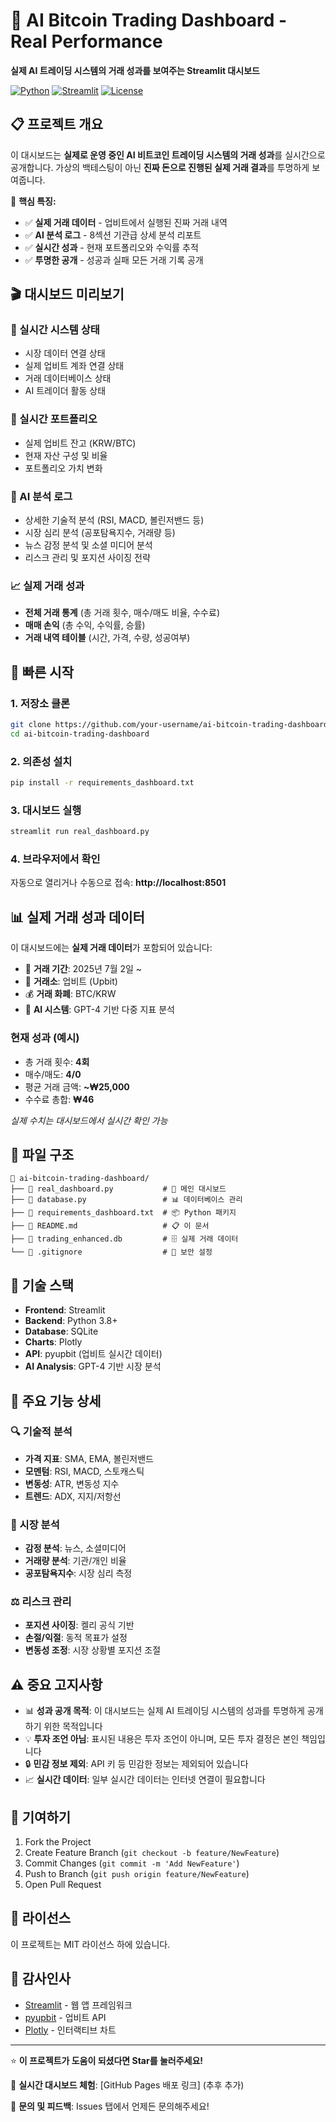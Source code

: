 # 🚀 AI Bitcoin Trading Dashboard - Real Performance

**실제 AI 트레이딩 시스템의 거래 성과를 보여주는 Streamlit 대시보드**

[![Python](https://img.shields.io/badge/Python-3.8+-blue.svg)](https://python.org)
[![Streamlit](https://img.shields.io/badge/Streamlit-1.28+-red.svg)](https://streamlit.io)
[![License](https://img.shields.io/badge/License-MIT-green.svg)](LICENSE)

## 📋 프로젝트 개요

이 대시보드는 **실제로 운영 중인 AI 비트코인 트레이딩 시스템의 거래 성과**를 실시간으로 공개합니다. 
가상의 백테스팅이 아닌 **진짜 돈으로 진행된 실제 거래 결과**를 투명하게 보여줍니다.

🎯 **핵심 특징:**
- ✅ **실제 거래 데이터** - 업비트에서 실행된 진짜 거래 내역
- ✅ **AI 분석 로그** - 8섹션 기관급 상세 분석 리포트  
- ✅ **실시간 성과** - 현재 포트폴리오와 수익률 추적
- ✅ **투명한 공개** - 성공과 실패 모든 거래 기록 공개

## 🎬 대시보드 미리보기

### 🔴 실시간 시스템 상태
- 시장 데이터 연결 상태
- 실제 업비트 계좌 연결 상태  
- 거래 데이터베이스 상태
- AI 트레이더 활동 상태

### 💎 실시간 포트폴리오
- 실제 업비트 잔고 (KRW/BTC)
- 현재 자산 구성 및 비율
- 포트폴리오 가치 변화

### 🧠 AI 분석 로그
- 상세한 기술적 분석 (RSI, MACD, 볼린저밴드 등)
- 시장 심리 분석 (공포탐욕지수, 거래량 등)
- 뉴스 감정 분석 및 소셜 미디어 분석
- 리스크 관리 및 포지션 사이징 전략

### 📈 실제 거래 성과
- **전체 거래 통계** (총 거래 횟수, 매수/매도 비율, 수수료)
- **매매 손익** (총 수익, 수익률, 승률)
- **거래 내역 테이블** (시간, 가격, 수량, 성공여부)

## 🚀 빠른 시작

### 1. 저장소 클론
```bash
git clone https://github.com/your-username/ai-bitcoin-trading-dashboard.git
cd ai-bitcoin-trading-dashboard
```

### 2. 의존성 설치
```bash
pip install -r requirements_dashboard.txt
```

### 3. 대시보드 실행
```bash
streamlit run real_dashboard.py
```

### 4. 브라우저에서 확인
자동으로 열리거나 수동으로 접속: **http://localhost:8501**

## 📊 실제 거래 성과 데이터

이 대시보드에는 **실제 거래 데이터**가 포함되어 있습니다:

- 📅 **거래 기간**: 2025년 7월 2일 ~
- 🏦 **거래소**: 업비트 (Upbit)  
- 💰 **거래 화폐**: BTC/KRW
- 🤖 **AI 시스템**: GPT-4 기반 다중 지표 분석

### 현재 성과 (예시)
- 총 거래 횟수: **4회**
- 매수/매도: **4/0**  
- 평균 거래 금액: **~₩25,000**
- 수수료 총합: **₩46**

*실제 수치는 대시보드에서 실시간 확인 가능*

## 📁 파일 구조

```
📂 ai-bitcoin-trading-dashboard/
├── 📄 real_dashboard.py           # 🎯 메인 대시보드
├── 📄 database.py                 # 📊 데이터베이스 관리
├── 📄 requirements_dashboard.txt  # 📦 Python 패키지  
├── 📄 README.md                   # 📋 이 문서
├── 📄 trading_enhanced.db         # 🗄️ 실제 거래 데이터
└── 📄 .gitignore                  # 🔐 보안 설정
```

## 🔧 기술 스택

- **Frontend**: Streamlit
- **Backend**: Python 3.8+
- **Database**: SQLite  
- **Charts**: Plotly
- **API**: pyupbit (업비트 실시간 데이터)
- **AI Analysis**: GPT-4 기반 시장 분석

## 🎯 주요 기능 상세

### 🔍 기술적 분석
- **가격 지표**: SMA, EMA, 볼린저밴드
- **모멘텀**: RSI, MACD, 스토캐스틱  
- **변동성**: ATR, 변동성 지수
- **트렌드**: ADX, 지지/저항선

### 📰 시장 분석
- **감정 분석**: 뉴스, 소셜미디어
- **거래량 분석**: 기관/개인 비율
- **공포탐욕지수**: 시장 심리 측정

### ⚖️ 리스크 관리  
- **포지션 사이징**: 켈리 공식 기반
- **손절/익절**: 동적 목표가 설정
- **변동성 조정**: 시장 상황별 포지션 조절

## ⚠️ 중요 고지사항

- 📊 **성과 공개 목적**: 이 대시보드는 실제 AI 트레이딩 시스템의 성과를 투명하게 공개하기 위한 목적입니다
- 💡 **투자 조언 아님**: 표시된 내용은 투자 조언이 아니며, 모든 투자 결정은 본인 책임입니다
- 🔒 **민감 정보 제외**: API 키 등 민감한 정보는 제외되어 있습니다
- 📈 **실시간 데이터**: 일부 실시간 데이터는 인터넷 연결이 필요합니다

## 🤝 기여하기

1. Fork the Project
2. Create Feature Branch (`git checkout -b feature/NewFeature`)  
3. Commit Changes (`git commit -m 'Add NewFeature'`)
4. Push to Branch (`git push origin feature/NewFeature`)
5. Open Pull Request

## 📄 라이선스

이 프로젝트는 MIT 라이선스 하에 있습니다.

## 🙏 감사인사

- [Streamlit](https://streamlit.io/) - 웹 앱 프레임워크
- [pyupbit](https://github.com/sharebook-kr/pyupbit) - 업비트 API
- [Plotly](https://plotly.com/) - 인터랙티브 차트

---

⭐ **이 프로젝트가 도움이 되셨다면 Star를 눌러주세요!** 

🔗 **실시간 대시보드 체험**: [GitHub Pages 배포 링크] (추후 추가)

💌 **문의 및 피드백**: Issues 탭에서 언제든 문의해주세요! 
